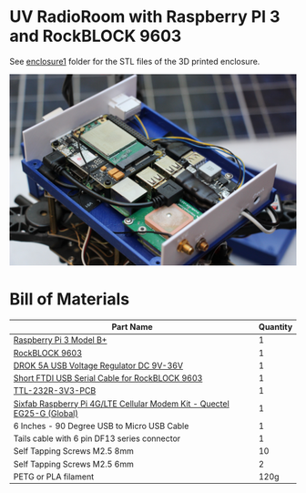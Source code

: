 # UV RadioRoom with Raspberry PI 3 and RockBLOCK 9603

See [enclosure1](enclosure1) folder for the STL files of the 3D printed enclosure.

![RPi RadioRoom](rpi-radioroom.jpg)

# Bill of Materials

|Part Name|Quantity|
|---------|--------|
|[Raspberry Pi 3 Model B+](https://www.raspberrypi.org/products/raspberry-pi-3-model-b-plus/)|1|
|[RockBLOCK 9603](https://www.rock7.com/products/rockblock-9603-compact-plug-play-satellite-transmitter)|1|
|[DROK 5A USB Voltage Regulator DC 9V-36V](https://www.droking.com/Power-Supply-Module-DC-9V-36V-to-5.2V-5A-Double-Output-Buck-Converter-USB-Charger-Voltage-Regulator-Adapter-Driver-Module)|1|
|[Short FTDI USB Serial Cable for RockBLOCK 9603](https://www.amazon.com/Short-FTDI-Serial-Cable-RockBLOCK/dp/B08CXMQ1Y9)|1|
|[TTL-232R-3V3-PCB](https://www.digikey.com/en/products/detail/ftdi-future-technology-devices-international-ltd/TTL-232R-3V3-PCB/1836396)|1|
|[Sixfab Raspberry Pi 4G/LTE Cellular Modem Kit - Quectel EG25-G (Global)](https://sixfab.com/product/raspberry-pi-4g-lte-modem-kit/)|1|
|6 Inches - 90 Degree USB to Micro USB Cable|1|
|Tails cable with 6 pin DF13 series connector|1|
|Self Tapping Screws M2.5 8mm|10|
|Self Tapping Screws M2.5 6mm|2|
|PETG or PLA filament|120g|
